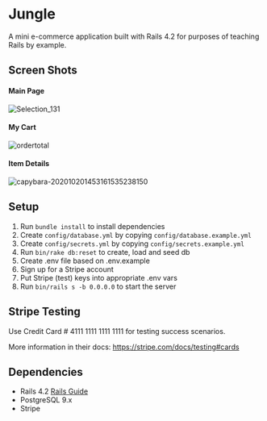 # Jungle

A mini e-commerce application built with Rails 4.2 for purposes of teaching Rails by example.

## Screen Shots

#### Main Page

![Selection_131](https://user-images.githubusercontent.com/56459037/102388648-e7ad6480-3f86-11eb-90bf-8b87ae7f2d12.png)

#### My Cart

![ordertotal](https://user-images.githubusercontent.com/56459037/102388747-057ac980-3f87-11eb-9669-4538909637bf.png)

#### Item Details

![capybara-202010201453161535238150](https://user-images.githubusercontent.com/56459037/102388777-10cdf500-3f87-11eb-8b71-abc70edb34ef.png)


## Setup

1. Run `bundle install` to install dependencies
2. Create `config/database.yml` by copying `config/database.example.yml`
3. Create `config/secrets.yml` by copying `config/secrets.example.yml`
4. Run `bin/rake db:reset` to create, load and seed db
5. Create .env file based on .env.example
6. Sign up for a Stripe account
7. Put Stripe (test) keys into appropriate .env vars
8. Run `bin/rails s -b 0.0.0.0` to start the server

## Stripe Testing

Use Credit Card # 4111 1111 1111 1111 for testing success scenarios.

More information in their docs: <https://stripe.com/docs/testing#cards>

## Dependencies

- Rails 4.2 [Rails Guide](http://guides.rubyonrails.org/v4.2/)
- PostgreSQL 9.x
- Stripe
